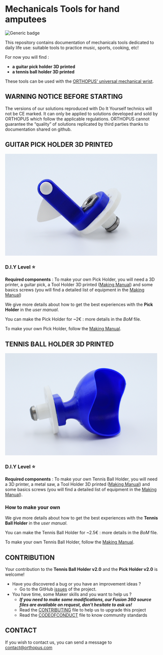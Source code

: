 # Mechanicals Tools for hand amputees

![Generic badge](https://img.shields.io/badge/CE_Mark-NO-critical.svg)

This repository contains documentation of mechanicals tools dedicated to daily life use: suitable tools to practice music, sports, cooking, etc!

For now you will find : 

- **a guitar pick holder 3D printed**
- **a tennis ball holder 3D printed** 

These tools can be used with the [ORTHOPUS' universal mechanical wrist](https://github.com/orthopus/01-wrist).


## WARNING NOTICE BEFORE STARTING

The versions of our solutions reproduced with Do It Yourself technics will not be CE marked. It can only be applied to solutions developed and sold by ORTHOPUS which follow the applicable regulations.
ORTHOPUS cannot guarantee the “quality” of solutions replicated by third parties thanks to documentation shared on github.


## GUITAR PICK HOLDER 3D PRINTED

<img src="https://github.com/orthopus/01-mechanicals-tools/blob/main/assets/Pick-holder_ORTHOPUS_3Dprinted.JPG" width="500"/>

### D.I.Y Level **⭐**


**Required components** : To make your own Pick Holder, you will need a 3D printer, a guitar pick, a Tool Holder 3D printed ([Making Manual](https://github.com/orthopus/01-wrist/blob/main/docs/tool-holder-3D-printer/ToolHolder_3D_making-manual.md)) and some basics screws (you will find a detailed list of equipment in the [Making Manual](https://github.com/orthopus/01-mechanicals-tools/blob/main/docs/PickHolder_making-manual.md))

We give more details about how to get the best experiences with the **Pick Holder** in the *user manual*.

You can make the Pick Holder for ~2€ : more details in the *BoM* file.

To make your own Pick Holder, follow the [Making Manual](https://github.com/orthopus/01-mechanicals-tools/blob/main/docs/PickHolder_making-manual.md).



## TENNIS BALL HOLDER 3D PRINTED

<img src="https://github.com/orthopus/01-mechanicals-tools/blob/main/assets/Tennis-Ball-Holder_ORTHOPUS_3Dprinted.JPG" width="500"/>

### D.I.Y Level **⭐**

**Required components** : To make your own Tennis Ball Holder, you will need a 3D printer, a metal saw, a Tool Holder 3D printed ([Making Manual](https://github.com/orthopus/01-wrist/blob/main/docs/tool-holder-3D-printer/ToolHolder_3D_making-manual.md)) and some basics screws (you will find a detailed list of equipment in the [Making Manual](https://github.com/orthopus/01-mechanicals-tools/blob/main/docs/TennisBallHolder_making-manual.md)).
### How to make your own 

We give more details about how to get the best experiences with the **Tennis Ball Holder** in the *user manual*.

You can make the Tennis Ball Holder for ~2.5€ : more details in the *BoM* file.

To make your own Tennis Ball Holder, follow the [Making Manual](https://github.com/orthopus/01-mechanicals-tools/blob/main/docs/TennisBallHolder_making-manual.md).


## CONTRIBUTION

Your contribution to the **Tennis Ball Holder v2.0** and the **Pick Holder v2.0** is welcome!

* Have you discovered a bug or you have an improvement ideas ?
  * Go to the GitHub [issues](https://github.com/orthopus/01-mechanicals-tools/issues) of the project.
* You have time, some Maker skills and you want to help us ?
  * ***If you need to make some modifications, our Fusion 360 source files are available on request, don’t hesitate to ask us!***
  * Read the [CONTRIBUTING](CONTRIBUTING‧md) file to help us to upgrade this project
  * Read the [CODEOFCONDUCT](CODEOFCONDUCT‧md) file to know community standards



## CONTACT

If you wish to contact us, you can send a message to contact@orthopus.com
